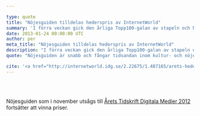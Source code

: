```yaml
---

type: quote
title: "Nöjesguiden tilldelas hederspris av InternetWorld"
summary: 'I förra veckan gick den årliga Topp100-galan av stapeln och Nöjesguiden kammade hem ännu ett pris.'
date: 2013-01-24 00:00:00 UTC
author: per
meta_title: "Nöjesguiden tilldelas hederspris av InternetWorld"
description: "I förra veckan gick den årliga Topp100-galan av stapeln och Nöjesguiden kammade hem ännu ett pris."
quote: "Nöjesguiden är snabb och fångar tidsandan inom kultur- och nöjesvärlden som få andra, både i innehåll och i design. En toppad redaktion med profilerade skribenter och bloggare skapar innehåll som vi vill dela till våra vänner. Bättre betyg än så kan det inte bli."

cite: '<a href="http://internetworld.idg.se/2.22675/1.487165/arets-hederspriser">InternetWorld</a> motiverar i kategorin Hederspris i årets Topp100'
---
```


<br><br>

<p>Nöjesguiden som i november utsågs till <a href="/blogg/2012/11/nojesguiden-arets-tidskrift-digitala-medier/">Årets Tidskrift Digitala Medier 2012</a> fortsätter att vinna priser.</p>

<!--<p>Förra veckans avgjordes årets Topp100 och där tilldelades <a href="http://nojesguiden.se/blogg/pelle-tamleht/hederspris-till-nojesguiden">Nöjesguiden.se</a>, tillsammans med nio andra sajter, juryns hederspris.</p>-->
